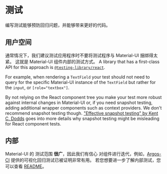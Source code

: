 # 测试

<p class="description">编写测试能够预防回归问题，并能够带来更好的代码。</p>

## 用户空间

通常情况下，我们建议测试应用程序时不要将测试程序与 Material-UI 捆绑得太紧。 这就是 Material-UI 组件内部的测试方式。 A library that has a first-class API for this approach is [`@testing-library/react`](https://testing-library.com/docs/react-testing-library/intro).

For example, when rendering a `TextField` your test should not need to query for the specific Material-UI instance of the `TextField` but rather for the `input`, or `[role="textbox"]`.

By not relying on the React component tree you make your test more robust against internal changes in Material-UI or, if you need snapshot testing, adding additional wrapper components such as context providers. We don't recommend snapshot testing though. ["Effective snapshot testing" by Kent C. Dodds](https://kentcdodds.com/blog/effective-snapshot-testing) goes into more details why snapshot testing might be misleading for React component tests.

## 内部

Material-UI 的 测试范围 **很广**，因此我们有信心 对组件进行迭代，例如，[Argos-CI](https://www.argos-ci.com/mui-org/material-ui) 提供的可视化回归测试已被证明非常有用。 若您想要进一步了解内部测试，您可以查看 [README](https://github.com/mui-org/material-ui/blob/next/test/README.md)。
